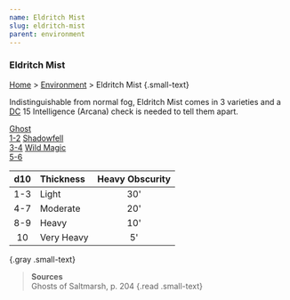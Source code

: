 ```yaml
---
name: Eldritch Mist
slug: eldritch-mist
parent: environment
---
```

### Eldritch Mist
[Home](dm-operations-center) > [Environment](environment) > Eldritch Mist {.small-text}

Indistinguishable from normal fog, Eldritch Mist comes in 3 varieties and a [DC](difficulty-class) 15 Intelligence (Arcana) check is needed to tell them apart.

<div class="menu-container">
    <a href="eldritch-mist-ghost">Ghost<br/> 1-2</a>
    <a href="eldritch-mist-shadowfell">Shadowfell<br/> 3-4</a>
    <a href="eldritch-mist-wild-magic">Wild Magic<br/> 5-6</a>
</div>

| d10 | Thickness | Heavy Obscurity |
| :---: | :---------- | :-----------------: |
|  1-3  | Light       |         30'         |
|  4-7  | Moderate    |         20'         |
|  8-9  | Heavy       |         10'         |
|  10   | Very Heavy  |         5'          |
{.gray .small-text}

> **Sources** <br/>
> Ghosts of Saltmarsh, p. 204
{.read .small-text}

